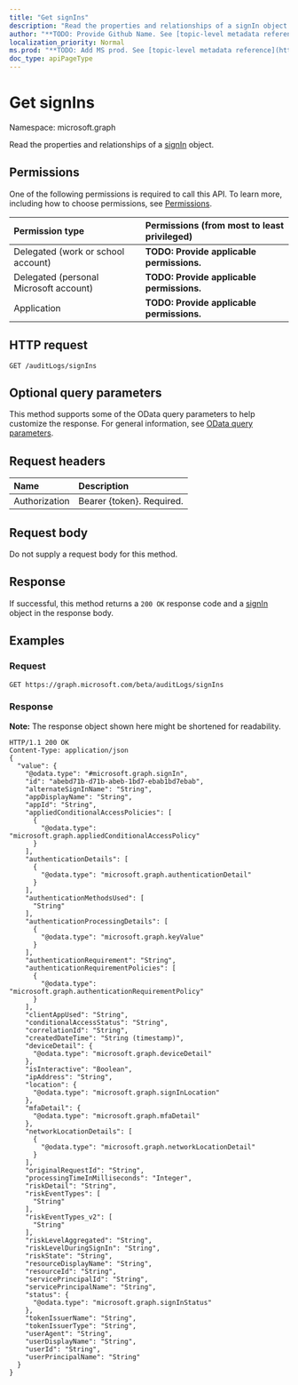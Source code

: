 ```yaml
---
title: "Get signIns"
description: "Read the properties and relationships of a signIn object."
author: "**TODO: Provide Github Name. See [topic-level metadata reference](https://msgo.azurewebsites.net/add/document/guidelines/metadata.html#topic-level-metadata)**"
localization_priority: Normal
ms.prod: "**TODO: Add MS prod. See [topic-level metadata reference](https://msgo.azurewebsites.net/add/document/guidelines/metadata.html#topic-level-metadata)**"
doc_type: apiPageType
---
```


# Get signIns
Namespace: microsoft.graph

Read the properties and relationships of a [signIn](../resources/signin.md) object.

## Permissions
One of the following permissions is required to call this API. To learn more, including how to choose permissions, see [Permissions](/concepts/permissions-reference.md).

|Permission type|Permissions (from most to least privileged)|
|:---|:---|
|Delegated (work or school account)|**TODO: Provide applicable permissions.**|
|Delegated (personal Microsoft account)|**TODO: Provide applicable permissions.**|
|Application|**TODO: Provide applicable permissions.**|

## HTTP request

<!-- {
  "blockType": "ignored"
}
-->
``` http
GET /auditLogs/signIns
```

## Optional query parameters
This method supports some of the OData query parameters to help customize the response. For general information, see [OData query parameters](/graph/query-parameters).

## Request headers
|Name|Description|
|:---|:---|
|Authorization|Bearer {token}. Required.|

## Request body
Do not supply a request body for this method.

## Response

If successful, this method returns a `200 OK` response code and a [signIn](../resources/signin.md) object in the response body.

## Examples

### Request
<!-- {
  "blockType": "request",
  "name": "get_signin"
}
-->
``` http
GET https://graph.microsoft.com/beta/auditLogs/signIns
```


### Response
**Note:** The response object shown here might be shortened for readability.
<!-- {
  "blockType": "response",
  "truncated": true,
  "@odata.type": "microsoft.graph.signIn"
}
-->
``` http
HTTP/1.1 200 OK
Content-Type: application/json
{
  "value": {
    "@odata.type": "#microsoft.graph.signIn",
    "id": "abebd71b-d71b-abeb-1bd7-ebab1bd7ebab",
    "alternateSignInName": "String",
    "appDisplayName": "String",
    "appId": "String",
    "appliedConditionalAccessPolicies": [
      {
        "@odata.type": "microsoft.graph.appliedConditionalAccessPolicy"
      }
    ],
    "authenticationDetails": [
      {
        "@odata.type": "microsoft.graph.authenticationDetail"
      }
    ],
    "authenticationMethodsUsed": [
      "String"
    ],
    "authenticationProcessingDetails": [
      {
        "@odata.type": "microsoft.graph.keyValue"
      }
    ],
    "authenticationRequirement": "String",
    "authenticationRequirementPolicies": [
      {
        "@odata.type": "microsoft.graph.authenticationRequirementPolicy"
      }
    ],
    "clientAppUsed": "String",
    "conditionalAccessStatus": "String",
    "correlationId": "String",
    "createdDateTime": "String (timestamp)",
    "deviceDetail": {
      "@odata.type": "microsoft.graph.deviceDetail"
    },
    "isInteractive": "Boolean",
    "ipAddress": "String",
    "location": {
      "@odata.type": "microsoft.graph.signInLocation"
    },
    "mfaDetail": {
      "@odata.type": "microsoft.graph.mfaDetail"
    },
    "networkLocationDetails": [
      {
        "@odata.type": "microsoft.graph.networkLocationDetail"
      }
    ],
    "originalRequestId": "String",
    "processingTimeInMilliseconds": "Integer",
    "riskDetail": "String",
    "riskEventTypes": [
      "String"
    ],
    "riskEventTypes_v2": [
      "String"
    ],
    "riskLevelAggregated": "String",
    "riskLevelDuringSignIn": "String",
    "riskState": "String",
    "resourceDisplayName": "String",
    "resourceId": "String",
    "servicePrincipalId": "String",
    "servicePrincipalName": "String",
    "status": {
      "@odata.type": "microsoft.graph.signInStatus"
    },
    "tokenIssuerName": "String",
    "tokenIssuerType": "String",
    "userAgent": "String",
    "userDisplayName": "String",
    "userId": "String",
    "userPrincipalName": "String"
  }
}
```

